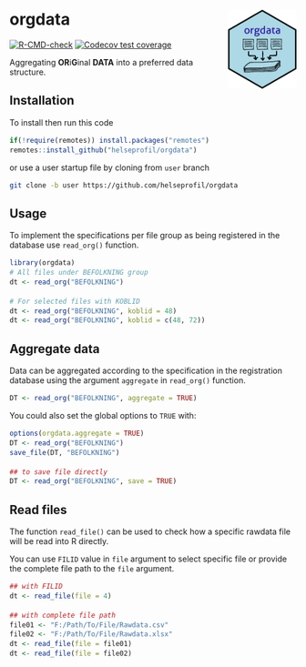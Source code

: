 
<!-- README.md is generated from README.Rmd. Please edit that file -->

# orgdata <img src='man/figures/logo.png' align="right" height="139" />

<!-- badges: start -->

[![R-CMD-check](https://github.com/helseprofil/orgdata/workflows/R-CMD-check/badge.svg)](https://github.com/helseprofil/orgdata/actions)
[![Codecov test
coverage](https://codecov.io/gh/helseprofil/orgdata/branch/main/graph/badge.svg)](https://codecov.io/gh/helseprofil/orgdata?branch=main)
<!-- badges: end -->

Aggregating **OR**i**G**inal **DATA** into a preferred data structure.

## Installation

To install then run this code

``` r
if(!require(remotes)) install.packages("remotes")
remotes::install_github("helseprofil/orgdata")
```

or use a user startup file by cloning from `user` branch

``` sh
git clone -b user https://github.com/helseprofil/orgdata
```

## Usage

To implement the specifications per file group as being registered in
the database use `read_org()` function.

``` r
library(orgdata)
# All files under BEFOLKNING group
dt <- read_org("BEFOLKNING")

# For selected files with KOBLID
dt <- read_org("BEFOLKNING", koblid = 48)
dt <- read_org("BEFOLKNING", koblid = c(48, 72))
```

## Aggregate data

Data can be aggregated according to the specification in the
registration database using the argument `aggregate` in `read_org()`
function.

``` r
DT <- read_org("BEFOLKNING", aggregate = TRUE)
```

You could also set the global options to `TRUE` with:

``` r
options(orgdata.aggregate = TRUE)
DT <- read_org("BEFOLKNING")
save_file(DT, "BEFOLKNING")

## to save file directly
DT <- read_org("BEFOLKNING", save = TRUE)
```

## Read files

The function `read_file()` can be used to check how a specific rawdata
file will be read into R directly.

You can use `FILID` value in `file` argument to select specific file or
provide the complete file path to the `file` argument.

``` r
## with FILID
dt <- read_file(file = 4)

## with complete file path
file01 <- "F:/Path/To/File/Rawdata.csv"
file02 <- "F:/Path/To/File/Rawdata.xlsx"
dt <- read_file(file = file01)
dt <- read_file(file = file02)
```
